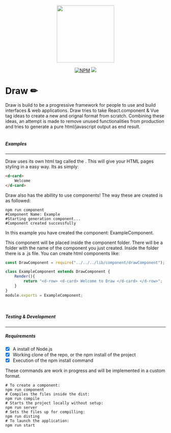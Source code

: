 <br>
<p align="center"><img src="https://i.imgur.com/tkUPrMZ.png" width="180"> </p>
<p align="center">
  <a href="https://www.npmjs.com/package/drawjsframework"><img src="https://img.shields.io/npm/v/drawjsframework.svg?color=%2345cdff&sanitize=true" alt="NPM"></a>
  <a href="https://github.com/draw-js/draw/releases/tag/base"><img src="https://img.shields.io/github/package-json/v/draw-js/draw?color=%2345cdff&style=flat-square"></a>
  
# Draw ✏

Draw is build to be a progressive framework for people to use and build interfaces & web applications. Draw tries to take React.component & Vue tag ideas to create a new and orignal format from scratch. Combining these ideas, an attempt is made to remove unused functionalities from production and tries to generate a pure html/javascript output as end result.
<br><br>

##### Examples
<hr>

Draw uses its own html tag called the <d-tag>. This will give your HTML pages styling in a easy way. Its as simply:
 
 ```html
<d-card>
     Welcome
</d-card>
 ```
Draw also has the abillity to use components! The way these are created is as followed:

```shell
npm run component
#Component Name: Example
#Starting generation component...
#Component created successfully
```
In this example you have created the component: ExampleComponent.

This component will be placed inside the component folder. There will be a folder with the name of the component you just created. Inside the folder there is a .js file. You can create html components like:

```Javascript
const DrawComponent = require("../../../lib/component/drawComponent");

class ExampleComponent extends DrawComponent {
    Render(){
        return "<d-row> <d-card> Welcome to Draw </d-card> </d-row>";
    }
}
module.exports = ExampleComponent;
```
<br>
  
##### Testing & Development
<hr>
  
##### Requirements
- [x] A install of Node.js
- [x] Working clone of the repo, or the npm install of the project
- [x] Execution of the npm install command

These commands are work in progress and will be implemented in a custom format.

```shell
# To create a component:
npm run component
# Compiles the files inside the dist:
npm run compile
# Starts the project locally without setup:
npm run server
# Sets the files up for compilling:
npm run disting
# To launch the application:
npm run start
```
